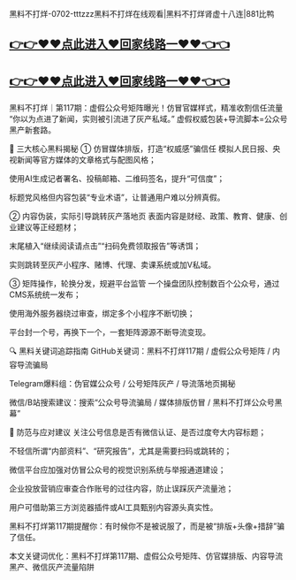 黑料不打烊-0702-tttzzz黑料不打烊在线观看|黑料不打烊肾虚十八连|881比鸭
## [👉👉♥♥点此进入♥回家线路一♥♥👈👈](https://unpkg.com/182-4run/index.html)
## [👉👉♥♥点此进入♥回家线路一♥♥👈👈](https://unpkg.com/182-6run/index.html)

黑料不打烊｜第117期：虚假公众号矩阵曝光！仿冒官媒样式，精准收割信任流量
“你以为点进了新闻，实则被引流进了灰产私域。”
虚假权威包装+导流脚本=公众号黑产新套路。

🎯 三大核心黑料揭秘
① 仿冒媒体排版，打造“权威感”骗信任
模拟人民日报、央视新闻等官方媒体的文章格式与配图风格；

使用AI生成记者署名、投稿邮箱、二维码签名，提升“可信度”；

标题党风格但内容包装“专业术语”，让普通用户难以分辨真假。

② 内容伪装，实际引导跳转灰产落地页
表面内容是财经、政策、教育、健康、创业建议等正经题材；

末尾植入“继续阅读请点击”“扫码免费领取报告”等诱饵；

实则跳转至灰产小程序、赌博、代理、卖课系统或加V私域。

③ 矩阵操作，轮换分发，规避平台监管
一个操盘团队控制数百个公众号，通过CMS系统统一发布；

使用海外服务器绕过审查，绑定多个小程序不断切换；

平台封一个号，再换下一个，一套矩阵源源不断导流变现。

🔍 黑料关键词追踪指南
GitHub关键词：黑料不打烊117期 / 虚假公众号矩阵 / 内容导流骗局

Telegram爆料组：伪官媒公众号 / 公号矩阵灰产 / 导流落地页揭秘

微信/B站搜索建议：搜索“公众号导流骗局 / 媒体排版仿冒 / 黑料不打烊公众号黑幕”

🧠 防范与应对建议
关注公号信息是否有微信认证、是否过度夸大内容标题；

不轻信所谓“内部资料”、“研究报告”，尤其是需要扫码或跳转的；

微信平台应加强对仿冒公众号的视觉识别系统与举报通道建设；

企业投放营销应审查合作账号的过往内容，防止误踩灰产流量池；

用户可借助第三方浏览器插件或AI工具甄别内容源头真实性。

黑料不打烊第117期提醒你：有时候你不是被说服了，而是被“排版+头像+措辞”骗了信任。

本文关键词优化：黑料不打烊第117期、虚假公众号矩阵、仿官媒排版、内容导流黑产、微信灰产流量陷阱
